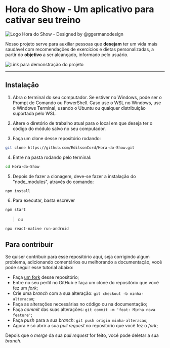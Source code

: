 # Hora do Show - Um aplicativo para cativar seu treino

![Logo Hora do Show - Designed by @ggermanodesign](https://i.imgur.com/ystKdeu.png)

Nosso projeto serve para auxiliar pessoas que **desejam** ter um vida mais saudável com recomendações de exercícios e dietas personalizadas, a partir do **objetivo** a ser alcançado, informado pelo usuário.

![Link para demonstração do projeto](https://youtu.be/eyV9E9FeQvk)

---

## Instalação

1. Abra o terminal do seu computador. Se estiver no Windows, pode ser o Prompt de Comando ou PowerShell. Caso use o WSL no Windows, use o Windows Terminal, usando o Ubuntu ou qualquer distribuição suportada pelo WSL.

2. Altere o diretório de trabalho atual para o local em que deseja ter o código do módulo salvo no seu computador.

3. Faça um clone desse repositório rodando:
```bash
git clone https://github.com/EdilsonCord/Hora-do-Show.git
```

4. Entre na pasta rodando pelo terminal:
```bash
cd Hora-do-Show
```

5. Depois de fazer a clonagem, deve-se fazer a instalação do "node_modules", através do comando:
```bash
npm install 
```

6. Para executar, basta escrever
```bash
npm start
```
> ou
  
```bash
npx react-native run-android
```

## Para contribuir

Se quiser contribuir para esse repositório aqui, seja corrigindo algum problema, adicionando comentários ou melhorando a documentação, você pode seguir esse tutorial abaixo:

- Faça [um fork](https://help.github.com/pt/github/getting-started-with-github/fork-a-repo) desse repositório;
- Entre no seu perfil no GitHub e faça um clone do repositório que você fez um *fork*;
- Crie uma *branch* com a sua alteração: `git checkout -b minha-alteracao`;
- Faça as alterações necessárias no código ou na documentação;
- Faça *commit* das suas alterações: `git commit -m 'feat: Minha nova feature'`;
- Faça *push* para a sua *branch*: `git push origin minha-alteracao`;
- Agora é só abrir a sua *pull request* no repositório que você fez o *fork*;

Depois que o *merge* da sua *pull request* for feito, você pode deletar a sua *branch*.
